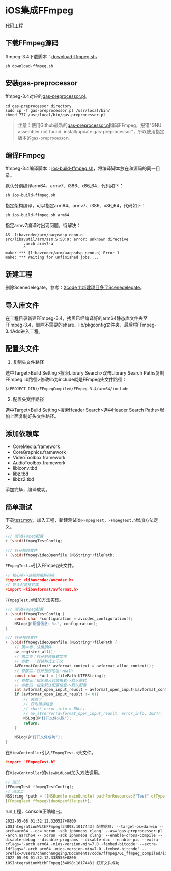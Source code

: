 # iOS集成FFmpeg

[代码工程](https://gitee.com/learnany/ffmpeg/tree/master/02_ffmpeg_integrated/iOSIntegrationWithFFmpeg)

## 下载FFmpeg源码

ffmpeg-3.4下载脚本：[download-ffmpeg.sh](https://gitee.com/learnany/ffmpeg/blob/master/01_ffmpeg_compiled/download-ffmpeg.sh)。

```
sh download-ffmpeg.sh
```

## 安装gas-preprocessor

ffmpeg-3.4对应的[gas-preprocessor.pl](https://gitee.com/learnany/ffmpeg/blob/master/01_ffmpeg_compiled/gas-preprocessor.pl)。

```
cd gas-preprocessor directory
sudo cp -f gas-preprocessor.pl /usr/local/bin/
chmod 777 /usr/local/bin/gas-preprocessor.pl
```

>注意：使用Github最新的[gas-preprocessor.pl](https://github.com/libav/gas-preprocessor)编译FFmpeg，报错"GNU assembler not found, install/update gas-preprocessor"，所以使用指定版本的`gas-preprocessor`。

## 编译FFmpeg

ffmpeg-3.4编译脚本：[ios-build-ffmpeg.sh](https://gitee.com/learnany/ffmpeg/blob/master/01_ffmpeg_compiled/ios-build-ffmpeg.sh)，将编译脚本放在和源码的同一目录。

默认分别编译arm64、armv7、i386、x86_64，代码如下：
```
sh ios-build-ffmpeg.sh
```
指定架构编译，可以指定arm64、armv7、i386、x86_64，代码如下：
```
sh ios-build-ffmpeg.sh arm64
```
指定armv7编译时出现问题，待解决：
```
AS  libavcodec/arm/aacpsdsp_neon.o
src/libavutil/arm/asm.S:50:9: error: unknown directive
        .arch armv7-a
        ^
make: *** [libavcodec/arm/aacpsdsp_neon.o] Error 1
make: *** Waiting for unfinished jobs....
```

## 新建工程

删除Scenedelegate，参考：[Xcode 11新建项目多了Scenedelegate](https://www.jianshu.com/p/25b37bd40cd7)。

## 导入库文件

在工程目录新建FFmpeg-3.4，拷贝已经编译好的arm64静态库文件夹至FFmpeg-3.4，删除不需要的share、lib/pkgconfig文件夹，最后将FFmpeg-3.4Add进入工程。

## 配置头文件

1) 复制头文件路径

选中Target>Build Setting>搜索Library Search>双击Library Search Paths复制FFmpeg lib路径>修改lib为include就是FFmpeg头文件路径：
```
$(PROJECT_DIR)/FFmpegCompiled/FFmpeg-3.4/arm64/include
```

2) 配置头文件路径

选中Target>Build Setting>搜索Header Search>选中Header Search Paths>增加上面复制好头文件路径。

## 添加依赖库

- CoreMedia.framework
- CoreGraphics.framework
- VideoToolbox.framework
- AudioToolbox.framework
- libiconv.tbd 
- libz.tbd 
- libbz2.tbd 

添加完毕，编译成功。

## 简单测试

下载[test.mov](https://gitee.com/learnany/ffmpeg/blob/master/resources/test.mov)，加入工程，新建测试类`FFmpegTest`，`FFmpegTest.h`增加方法定义。
```c
/// 测试FFmpeg配置
+ (void)ffmpegTestConfig;

/// 打开视频文件
+ (void)ffmpegVideoOpenfile:(NSString*)filePath;
```
`FFmpegTest.m`引入FFmpeg头文件。
```c
// 核心库->音视频编解码库
#import <libavcodec/avcodec.h>
// 导入封装格式库
#import <libavformat/avformat.h>
```
`FFmpegTest.m`增加方法实现。
```c
/// 测试FFmpeg配置
+ (void)ffmpegTestConfig {
    const char *configuration = avcodec_configuration();
    NSLog(@"配置信息: %s", configuration);
}

/// 打开视频文件
+ (void)ffmpegVideoOpenfile:(NSString*)filePath {
    // 第一步：注册组件
    av_register_all();
    // 第二步：打开封装格式文件
    // 参数一：封装格式上下文
    AVFormatContext* avformat_context = avformat_alloc_context();
    // 参数二：打开视频地址->path
    const char *url = [filePath UTF8String];
    // 参数三：指定输入封装格式->默认格式
    // 参数四：指定默认配置信息->默认配置
    int avformat_open_input_reuslt = avformat_open_input(&avformat_context, url, NULL, NULL);
    if (avformat_open_input_reuslt != 0){
        // 失败了
        // 获取错误信息
        // char* error_info = NULL;
        // av_strerror(avformat_open_input_reuslt, error_info, 1024);
        NSLog(@"打开文件失败");
        return;
    }
    
    NSLog(@"打开文件成功");
}
```
在`ViewController`引入`FFmpegTest.h`头文件。
```c
#import "FFmpegTest.h"
```
在`ViewController`的`viewDidLoad`加入方法调用。
```c
// 测试一
[FFmpegTest ffmpegTestConfig];
// 测试二
NSString *path = [[NSBundle mainBundle] pathForResource:@"Test" ofType:@".mov"];
[FFmpegTest ffmpegVideoOpenfile:path];
```
run工程，console正确输出。
```
2022-05-08 01:32:12.320527+0800 iOSIntegrationWithFFmpeg[34898:1017443] 配置信息: --target-os=darwin --arch=arm64 --cc='xcrun -sdk iphoneos clang' --as='gas-preprocessor.pl -arch aarch64 -- xcrun -sdk iphoneos clang' --enable-cross-compile --disable-debug --disable-programs --disable-doc --enable-pic --extra-cflags='-arch arm64 -mios-version-min=7.0 -fembed-bitcode' --extra-ldflags='-arch arm64 -mios-version-min=7.0 -fembed-bitcode' --prefix=/Users/chenchangqing/Documents/code/ffmpeg/01_ffmpeg_compiled/ios_build/arm64
2022-05-08 01:32:12.338556+0800 iOSIntegrationWithFFmpeg[34898:1017443] 打开文件成功
```